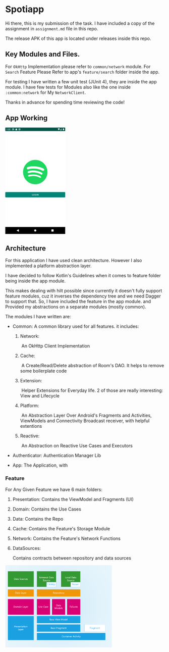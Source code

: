 # Spotiapp

Hi there, this is my submission of the task. I have included a copy of the
assignment in `assignment.md` file in this repo.

The release APK of this app is located under releases inside this repo.

## Key Modules and Files.

For `OkHttp` Implementation please refer to `common/network` module.
For `Search` Feature Please Refer to app's `feature/search` folder inside the app.

For testing I have written a few unit test (JUnit 4), they are inside the app module. I have few tests for Modules also like the one inside `:common:network` for My `NetworkClient`. 



Thanks in advance for spending time reviewing the code!



## App Working



<img src="./art/app.gif" alt="App" style="zoom:33%;" />



## Architecture 

For this application I have used clean architecture. However I also implemented a platform abstraction layer.

I have decided to follow Kotlin's Guidelines when it comes to feature folder being inside the app module.

This makes dealing with hilt possible since currently it doesn't fully support feature modules, cuz it inverses the dependency tree and we need Dagger to support that. So, I have included the feature in the app module. and Provided my abstractions on a separate modules (mostly common).

The modules I have written are:

* Common: A common library used for all features. it includes:
     1. Network: 

           ​	An OkHttp Client Implementation

     2. Cache: 

           ​	A Create/Read/Delete abstraction of Room's DAO. It helps to remove some boilerplate code

     3. Extension: 

           ​	Helper Extensions for Everyday life. 2 of those are really interesting: View and Lifecycle

     4. Platform: 

           ​	An Abstraction Layer Over Android's Fragments and Activities, ViewModels and Connectivity Broadcast receiver, with helpful extentions

     5. Reactive: 

           ​	An Abstraction on Reactive Use Cases and Executors

* Authenticator:
      Authentication Manager Lib

* App:
      The Application, with
      

### Feature

For Any Given Feature we have 6 main folders:
   1. Presentation:
        Contains the ViewModel and Fragments (UI)

   2. Domain:
        Contains the Use Cases

   3. Data:
        Contains the Repo

   4. Cache:
        Contains the Feature's Storage Module

   5. Network:
        Contains the Feature's Network Functions

   6. DataSources:

        Contains contracts between repository and data sources

<img src="./art/arch.png" alt="Arch" style="zoom:33%;" />

